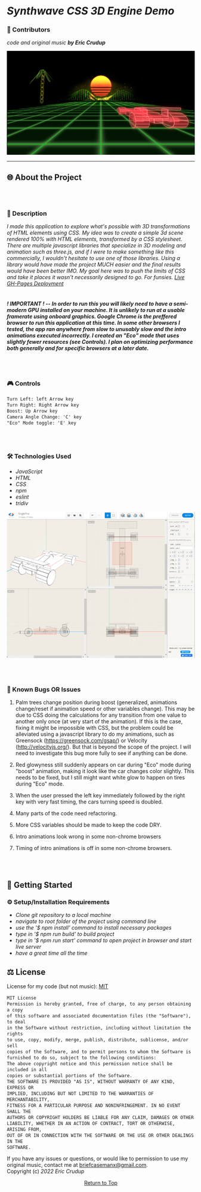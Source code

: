 # _Synthwave CSS 3D Engine Demo_

### 🤝 Contributors 
_code and original music **by Eric Crudup**_
<p align="center">
  <img src="src/img/SynthwaveCSS1small.png" alt="image of 3D demo"/>
</p>    

---
## 🌐 About the Project     
<br><br/>
### 📖 Description
 _I made this application to explore what's possible with 3D transformations of HTML elements using CSS. My idea was to create a simple 3d scene rendered 100% with HTML elements, transformed by a CSS stylesheet. There are multiple javascript libraries that specialize in 3D modeling and animation such as three.js, and if I were to make something like this commercially, I wouldn't hesitate to use one of those libraries. Using a library would have made the project MUCH easier and the final results would have been better IMO. My goal here was to push the limits of CSS and take it places it wasn't necessarily designed to go. For funsies. [Live GH-Pages Deployment](https://cruduper.github.io/Synthwave-3D-CSS-Engine/)_
<br><br/>
#### _**! IMPORTANT !** -- In order to run this **you will likely need to have a semi-modern GPU installed on your machine**. It is unlikely to run at a usable framerate using onboard graphics. **Google Chrome is the preffered browser** to run this application at this time. In some other browsers I tested, the app ran anywhere from slow to unusably slow and the intro animations executed incorrectly. I created an "Eco" mode that uses slightly fewer resources (see Controls). I plan on optimizing performance both generally and for specific browsers at a later date._       
<br><br/> 

### 🎮 Controls
```
Turn Left: left Arrow key
Turn Right: Right Arrow key
Boost: Up Arrow key
Camera Angle Change: 'C' key
"Eco" Mode toggle: 'E' key
```

<br><br/>
### 🛠 Technologies Used

* _JavaScript_
* _HTML_
* _CSS_
* _npm_
* _eslint_
* _tridiv_

<p align="center">
  <img src="src/img/tridiv-interface-small.jpg" alt="tridiv 3D modeling app"/>
</p>

<br><br/>

### 🦠 Known Bugs OR Issues

1. Palm trees change position during boost (generalized, animations change/reset if animation speed or other variables change). This may be due to CSS doing the calculations for any transition from one value to another only once (at very start of the animation). If this is the case, fixing it might be impossible with CSS, but the problem could be alleviated using a javascript library to do my animations, such as Greensock (https://greensock.com/gsap/) or Velocity (http://velocityjs.org/). But that is beyond the scope of the project. I will need to investigate this bug more fully to see if anything can be done.

2. Red glowyness still suddenly appears on car during "Eco" mode during "boost" animation, making it look like the car changes color slightly. This needs to be fixed, but I still might want white glow to happen on tires during "Eco" mode. 

3. When the user pressed the left key immediately followed by the right key with very fast timing, the cars turning speed is doubled. 

4. Many parts of the code need refactoring. 

5. More CSS variables should be made to keep the code DRY. 

6. Intro animations look wrong in some non-chrome browsers

7. Timing of intro animations is off in some non-chrome browsers. 

<br><br/>
## 🏁 Getting Started

### ⚙️ Setup/Installation Requirements

* _Clone git repository to a local machine_
* _navigate to root folder of the project using command line_
* _use the '$ npm install' command to install necessary packages_
* _type in '$ npm run build' to build project_
* _type in '$ npm run start' command to open project in browser and start live server_
* _have a great time all the time_

## ⚖️ License

License for my code (but not music): [MIT](https://opensource.org/licenses/MIT)    

```
MIT License
Permission is hereby granted, free of charge, to any person obtaining a copy
of this software and associated documentation files (the "Software"), to deal
in the Software without restriction, including without limitation the rights
to use, copy, modify, merge, publish, distribute, sublicense, and/or sell
copies of the Software, and to permit persons to whom the Software is
furnished to do so, subject to the following conditions:
The above copyright notice and this permission notice shall be included in all
copies or substantial portions of the Software.
THE SOFTWARE IS PROVIDED "AS IS", WITHOUT WARRANTY OF ANY KIND, EXPRESS OR
IMPLIED, INCLUDING BUT NOT LIMITED TO THE WARRANTIES OF MERCHANTABILITY,
FITNESS FOR A PARTICULAR PURPOSE AND NONINFRINGEMENT. IN NO EVENT SHALL THE
AUTHORS OR COPYRIGHT HOLDERS BE LIABLE FOR ANY CLAIM, DAMAGES OR OTHER
LIABILITY, WHETHER IN AN ACTION OF CONTRACT, TORT OR OTHERWISE, ARISING FROM,
OUT OF OR IN CONNECTION WITH THE SOFTWARE OR THE USE OR OTHER DEALINGS IN THE
SOFTWARE.
```
If you have any issues or questions, or would like to permission to use my original music, 
contact me at briefcasemanx@gmail.com.    
Copyright (c) _2022_  _Eric Crudup_

<center><a href="#">Return to Top</a></center>
